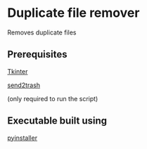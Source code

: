 # Duplicate file remover

Removes duplicate files

## Prerequisites

[Tkinter](https://wiki.python.org/moin/TkInter)

[send2trash](https://pypi.python.org/pypi/Send2Trash)

(only required to run the script)

## Executable built using

[pyinstaller](http://www.pyinstaller.org)
